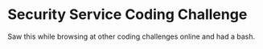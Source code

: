 # Security Service Coding Challenge

Saw this while browsing at other coding challenges online and had a bash.
